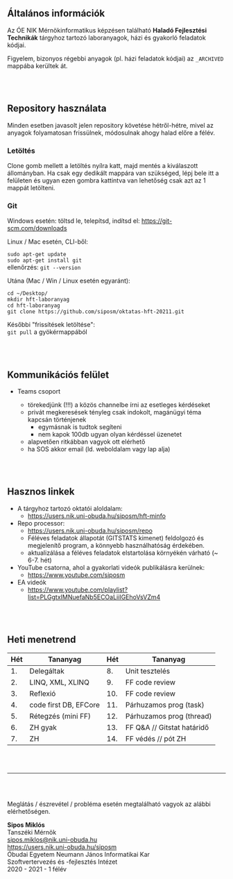 ## Általános információk
Az ÓE NIK Mérnökinformatikus képzésen található **Haladó Fejlesztési Technikák** tárgyhoz tartozó laboranyagok, házi és gyakorló feladatok kódjai.

Figyelem, bizonyos régebbi anyagok (pl. házi feladatok kódjai) az `_ARCHIVED` mappába kerültek át.

<br><br>

##  Repository használata
Minden esetben javasolt jelen repository követése hétről-hétre, mivel az anyagok folyamatosan frissülnek, módosulnak ahogy halad előre a félév.

### Letöltés
Clone gomb mellett a letöltés nyílra katt, majd mentés a kiválaszott állományban. Ha csak egy dedikált mappára van szükséged, lépj bele itt a felületen és ugyan ezen gombra kattintva van lehetőség csak azt az 1 mappát letölteni.

### Git
Windows esetén: töltsd le, telepítsd, indítsd el: https://git-scm.com/downloads

Linux / Mac esetén, CLI-ből:

`sudo apt-get update`\
`sudo apt-get install git`\
ellenőrzés: `git --version`

Utána (Mac / Win / Linux esetén egyaránt): 

`cd ~/Desktop/`\
`mkdir hft-laboranyag`\
`cd hft-laboranyag`\
`git clone https://github.com/siposm/oktatas-hft-20211.git`

Későbbi "frissítések letöltése":\
`git pull` a gyökérmappából

<br><br>

## Kommunikációs felület
- Teams csoport
  - törekedjünk (!!!) a közös channelbe írni az esetleges kérdéseket
  - privát megkeresések tényleg csak indokolt, magánügyi téma kapcsán történjenek
    - egymásnak is tudtok segíteni
    - nem kapok 100db ugyan olyan kérdéssel üzenetet
  - alapvetően ritkábban vagyok ott elérhető
  - ha SOS akkor email (ld. weboldalam vagy lap alja)
  
  <br><br>

## Hasznos linkek
- A tárgyhoz tartozó oktatói aloldalam:
    - https://users.nik.uni-obuda.hu/siposm/hft-minfo
- Repo processor:
    - https://users.nik.uni-obuda.hu/siposm/repo
    - Féléves feladatok állapotát (GITSTATS kimenet) feldolgozó és megjelenítő program, a könnyebb használhatóság érdekében.
    - aktualizálása a féléves feladatok elstartolása környékén várható (~ 6-7. hét)
- YouTube csatorna, ahol a gyakorlati videók publikálásra kerülnek:
    - https://www.youtube.com/siposm
- EA videók
    - https://www.youtube.com/playlist?list=PLGgtxIMNuefaNb5ECOaLiiIGEhoVsVZm4

<br><br>

## Heti menetrend

| Hét | Tananyag                  | Hét | Tananyag                   |
|-----|---------------------------|-----|----------------------------|
| 1.  | Delegáltak                | 8.  | Unit tesztelés             |
| 2.  | LINQ, XML, XLINQ          | 9.  | FF code review             |
| 3.  | Reflexió                  | 10. | FF code review             |
| 4.  | code first DB, EFCore     | 11. | Párhuzamos prog (task)     |
| 5.  | Rétegzés (mini FF)        | 12. | Párhuzamos prog (thread)   |
| 6.  | ZH gyak                   | 13. | FF Q&A // Gitstat határidő |
| 7.  | ZH                        | 14. | FF védés // pót ZH         |


<br><br>

---

<br><br>

Meglátás / észrevétel / probléma esetén megtalálható vagyok az alábbi elérhetőségen.

**Sipos Miklós**\
Tanszéki Mérnök\
sipos.miklos@nik.uni-obuda.hu\
https://users.nik.uni-obuda.hu/siposm \
Óbudai Egyetem Neumann János Informatikai Kar\
Szoftvertervezés és -fejlesztés Intézet\
2020 - 2021 - 1 félév
